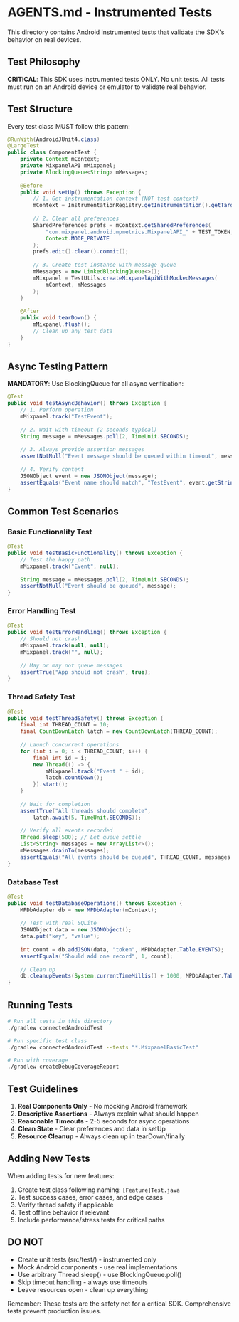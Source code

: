 # AGENTS.md - Instrumented Tests

This directory contains Android instrumented tests that validate the SDK's behavior on real devices.

## Test Philosophy

**CRITICAL**: This SDK uses instrumented tests ONLY. No unit tests. All tests must run on an Android device or emulator to validate real behavior.

## Test Structure

Every test class MUST follow this pattern:

```java
@RunWith(AndroidJUnit4.class)
@LargeTest
public class ComponentTest {
    private Context mContext;
    private MixpanelAPI mMixpanel;
    private BlockingQueue<String> mMessages;
    
    @Before
    public void setUp() throws Exception {
        // 1. Get instrumentation context (NOT test context)
        mContext = InstrumentationRegistry.getInstrumentation().getTargetContext();
        
        // 2. Clear all preferences
        SharedPreferences prefs = mContext.getSharedPreferences(
            "com.mixpanel.android.mpmetrics.MixpanelAPI_" + TEST_TOKEN,
            Context.MODE_PRIVATE
        );
        prefs.edit().clear().commit();
        
        // 3. Create test instance with message queue
        mMessages = new LinkedBlockingQueue<>();
        mMixpanel = TestUtils.createMixpanelApiWithMockedMessages(
            mContext, mMessages
        );
    }
    
    @After
    public void tearDown() {
        mMixpanel.flush();
        // Clean up any test data
    }
}
```

## Async Testing Pattern

**MANDATORY**: Use BlockingQueue for all async verification:

```java
@Test
public void testAsyncBehavior() throws Exception {
    // 1. Perform operation
    mMixpanel.track("TestEvent");
    
    // 2. Wait with timeout (2 seconds typical)
    String message = mMessages.poll(2, TimeUnit.SECONDS);
    
    // 3. Always provide assertion messages
    assertNotNull("Event message should be queued within timeout", message);
    
    // 4. Verify content
    JSONObject event = new JSONObject(message);
    assertEquals("Event name should match", "TestEvent", event.getString("event"));
}
```

## Common Test Scenarios

### Basic Functionality Test
```java
@Test
public void testBasicFunctionality() throws Exception {
    // Test the happy path
    mMixpanel.track("Event", null);
    
    String message = mMessages.poll(2, TimeUnit.SECONDS);
    assertNotNull("Event should be queued", message);
}
```

### Error Handling Test
```java
@Test
public void testErrorHandling() throws Exception {
    // Should not crash
    mMixpanel.track(null, null);
    mMixpanel.track("", null);
    
    // May or may not queue messages
    assertTrue("App should not crash", true);
}
```

### Thread Safety Test
```java
@Test
public void testThreadSafety() throws Exception {
    final int THREAD_COUNT = 10;
    final CountDownLatch latch = new CountDownLatch(THREAD_COUNT);
    
    // Launch concurrent operations
    for (int i = 0; i < THREAD_COUNT; i++) {
        final int id = i;
        new Thread(() -> {
            mMixpanel.track("Event " + id);
            latch.countDown();
        }).start();
    }
    
    // Wait for completion
    assertTrue("All threads should complete", 
        latch.await(5, TimeUnit.SECONDS));
    
    // Verify all events recorded
    Thread.sleep(500); // Let queue settle
    List<String> messages = new ArrayList<>();
    mMessages.drainTo(messages);
    assertEquals("All events should be queued", THREAD_COUNT, messages.size());
}
```

### Database Test
```java
@Test
public void testDatabaseOperations() throws Exception {
    MPDbAdapter db = new MPDbAdapter(mContext);
    
    // Test with real SQLite
    JSONObject data = new JSONObject();
    data.put("key", "value");
    
    int count = db.addJSON(data, "token", MPDbAdapter.Table.EVENTS);
    assertEquals("Should add one record", 1, count);
    
    // Clean up
    db.cleanupEvents(System.currentTimeMillis() + 1000, MPDbAdapter.Table.EVENTS);
}
```

## Running Tests

```bash
# Run all tests in this directory
./gradlew connectedAndroidTest

# Run specific test class
./gradlew connectedAndroidTest --tests "*.MixpanelBasicTest"

# Run with coverage
./gradlew createDebugCoverageReport
```

## Test Guidelines

1. **Real Components Only** - No mocking Android framework
2. **Descriptive Assertions** - Always explain what should happen
3. **Reasonable Timeouts** - 2-5 seconds for async operations
4. **Clean State** - Clear preferences and data in setUp
5. **Resource Cleanup** - Always clean up in tearDown/finally

## Adding New Tests

When adding tests for new features:

1. Create test class following naming: `[Feature]Test.java`
2. Test success cases, error cases, and edge cases
3. Verify thread safety if applicable
4. Test offline behavior if relevant
5. Include performance/stress tests for critical paths

## DO NOT

- Create unit tests (src/test/) - instrumented only
- Mock Android components - use real implementations
- Use arbitrary Thread.sleep() - use BlockingQueue.poll()
- Skip timeout handling - always use timeouts
- Leave resources open - clean up everything

Remember: These tests are the safety net for a critical SDK. Comprehensive tests prevent production issues.